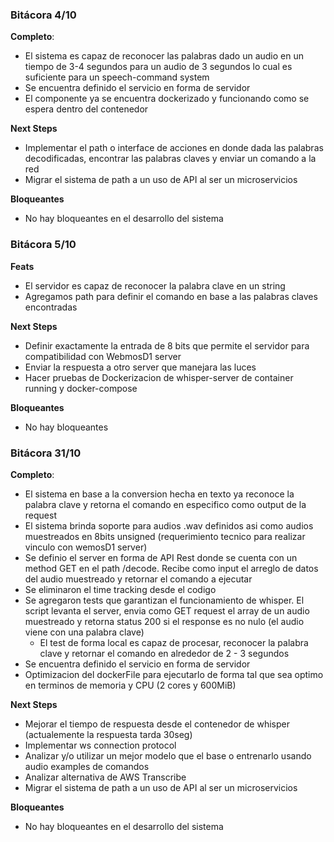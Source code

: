 ### Bitácora 4/10

**Completo**:
- El sistema es capaz de reconocer las palabras dado un audio en un tiempo de 3-4 segundos para un audio de 3 segundos lo cual es suficiente para un speech-command system
- Se encuentra definido el servicio en forma de servidor 
- El componente ya se encuentra dockerizado y funcionando como se espera dentro del contenedor

**Next Steps**

- Implementar el path o interface de acciones en donde dada las palabras decodificadas, encontrar las palabras claves y enviar un comando a la red
- Migrar el sistema de path a un uso de API al ser un microservicios

**Bloqueantes**
- No hay bloqueantes en el desarrollo del sistema


### Bitácora 5/10

**Feats**

- El servidor es capaz de reconocer la palabra clave en un string
- Agregamos path para definir el comando en base a las palabras claves encontradas

**Next Steps**

- Definir exactamente la entrada de 8 bits que permite el servidor para compatibilidad con WebmosD1 server
- Enviar la respuesta a otro server que manejara las luces
- Hacer pruebas de Dockerizacion de whisper-server de container running y docker-compose

**Bloqueantes**

- No hay bloqueantes


### Bitácora 31/10

**Completo**:
- El sistema en base a la conversion hecha en texto ya reconoce la palabra clave y retorna el comando en especifico como output de la request
- El sistema brinda soporte para audios .wav definidos asi como audios muestreados en 8bits unsigned (requerimiento tecnico para realizar vinculo con wemosD1 server)
- Se definio el server en forma de API Rest donde se cuenta con un method GET en el path /decode. Recibe como input el arreglo de datos del audio muestreado y retornar el comando a ejecutar
- Se eliminaron el time tracking desde el codigo
- Se agregaron tests que garantizan el funcionamiento de whisper. El script levanta el server, envia como GET request el array de un audio muestreado y retorna status 200 si el response es no nulo (el audio viene con una palabra clave)
    - El test de forma local es capaz de procesar, reconocer la palabra clave y retornar el comando en alrededor de 2 - 3 segundos
- Se encuentra definido el servicio en forma de servidor 
- Optimizacion del dockerFile para ejecutarlo de forma tal que sea optimo en terminos de memoria y CPU (2 cores y 600MiB)

**Next Steps**

- Mejorar el tiempo de respuesta desde el contenedor de whisper (actualemente la respuesta tarda 30seg)
- Implementar ws connection protocol
- Analizar y/o utilizar un mejor modelo que el base o entrenarlo usando audio examples de comandos
- Analizar alternativa de AWS Transcribe
- Migrar el sistema de path a un uso de API al ser un microservicios

**Bloqueantes**
- No hay bloqueantes en el desarrollo del sistema
